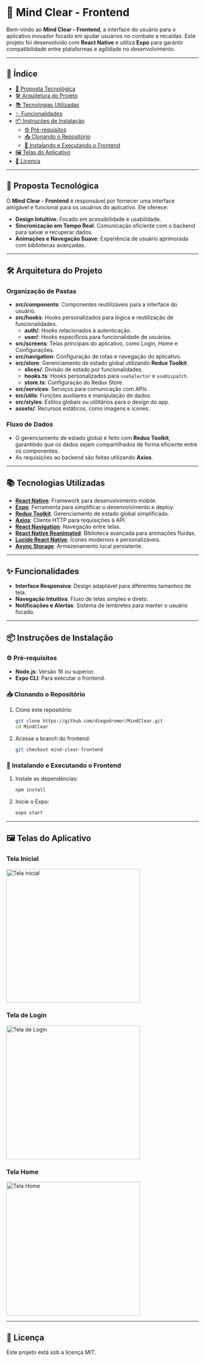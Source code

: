 # 🧠 Mind Clear - Frontend

Bem-vindo ao **Mind Clear - Frontend**, a interface do usuário para o aplicativo inovador focado em ajudar usuários no combate a recaídas. Este projeto foi desenvolvido com **React Native** e utiliza **Expo** para garantir compatibilidade entre plataformas e agilidade no desenvolvimento.

---

## 📑 Índice

- [🚀 Proposta Tecnológica](#-proposta-tecnológica)
- [🛠️ Arquitetura do Projeto](#️-arquitetura-do-projeto)
- [📚 Tecnologias Utilizadas](#-tecnologias-utilizadas)
- [✨ Funcionalidades](#-funcionalidades)
- [📦 Instruções de Instalação](#-instruções-de-instalação)
  - [⚙️ Pré-requisitos](#️-pré-requisitos)
  - [📥 Clonando o Repositório](#-clonando-o-repositório)
  - [📱 Instalando e Executando o Frontend](#-instalando-e-executando-o-frontend)
- [🖼️ Telas do Aplicativo](#-telas-do-aplicativo)
- [📜 Licença](#-licença)

---

## 🚀 Proposta Tecnológica

O **Mind Clear - Frontend** é responsável por fornecer uma interface amigável e funcional para os usuários do aplicativo. Ele oferece:

- **Design Intuitivo**: Focado em acessibilidade e usabilidade.
- **Sincronização em Tempo Real**: Comunicação eficiente com o backend para salvar e recuperar dados.
- **Animações e Navegação Suave**: Experiência de usuário aprimorada com bibliotecas avançadas.

---

## 🛠️ Arquitetura do Projeto

### Organização de Pastas

- **src/components**: Componentes reutilizáveis para a interface do usuário.
- **src/hooks**: Hooks personalizados para lógica e reutilização de funcionalidades.
  - **auth/**: Hooks relacionados à autenticação.
  - **user/**: Hooks específicos para funcionalidade de usuários.
- **src/screens**: Telas principais do aplicativo, como Login, Home e Configurações.
- **src/navigation**: Configuração de rotas e navegação do aplicativo.
- **src/store**: Gerenciamento de estado global utilizando **Redux Toolkit**.
  - **slices/**: Divisão de estado por funcionalidades.
  - **hooks.ts**: Hooks personalizados para `useSelector` e `useDispatch`.
  - **store.ts**: Configuração do Redux Store.
- **src/services**: Serviços para comunicação com APIs.
- **src/utils**: Funções auxiliares e manipulação de dados.
- **src/styles**: Estilos globais ou utilitários para o design do app.
- **assets/**: Recursos estáticos, como imagens e ícones.

### Fluxo de Dados

- O gerenciamento de estado global é feito com **Redux Toolkit**, garantindo que os dados sejam compartilhados de forma eficiente entre os componentes.
- As requisições ao backend são feitas utilizando **Axios**.

---

## 📚 Tecnologias Utilizadas

- **[React Native](https://reactnative.dev/)**: Framework para desenvolvimento mobile.
- **[Expo](https://expo.dev/)**: Ferramenta para simplificar o desenvolvimento e deploy.
- **[Redux Toolkit](https://redux-toolkit.js.org/)**: Gerenciamento de estado global simplificado.
- **[Axios](https://axios-http.com/)**: Cliente HTTP para requisições à API.
- **[React Navigation](https://reactnavigation.org/)**: Navegação entre telas.
- **[React Native Reanimated](https://docs.swmansion.com/react-native-reanimated/)**: Biblioteca avançada para animações fluidas.
- **[Lucide React Native](https://lucide.dev/)**: Ícones modernos e personalizáveis.
- **[Async Storage](https://react-native-async-storage.github.io/async-storage/)**: Armazenamento local persistente.

---

## ✨ Funcionalidades

- **Interface Responsiva**: Design adaptável para diferentes tamanhos de tela.
- **Navegação Intuitiva**: Fluxo de telas simples e direto.
- **Notificações e Alertas**: Sistema de lembretes para manter o usuário focado.

---

## 📦 Instruções de Instalação

### ⚙️ Pré-requisitos

- **Node.js**: Versão 16 ou superior.
- **Expo CLI**: Para executar o frontend.

### 📥 Clonando o Repositório

1. Clone este repositório:
   ```bash
   git clone https://github.com/diegodromer/MindClear.git
   cd MindClear
   ```

2. Acesse a branch do frontend:
   ```bash
   git checkout mind-clear-frontend
   ```

### 📱 Instalando e Executando o Frontend

1. Instale as dependências:
   ```bash
   npm install
   ```

2. Inicie o Expo:
   ```bash
   expo start
   ```

---

## 🖼️ Telas do Aplicativo

### Tela Inicial
<img src="https://github.com/user-attachments/assets/a5b0c90f-ae37-42ce-ac4e-873d159a4317" alt="Tela inicial" width="350">

### Tela de Login
<img src="https://github.com/user-attachments/assets/c60f9944-b9d4-49e4-b4f3-94b5c87427c4" alt="Tela de Login" width="350">

### Tela Home
<img src="https://github.com/user-attachments/assets/b6e4968c-533e-4f80-be74-c208d58c2312" alt="Tela Home" width="350">

---

## 📜 Licença

Este projeto está sob a licença MIT.
